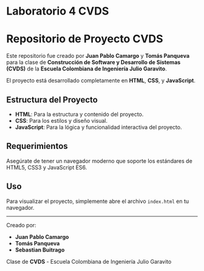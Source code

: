 # Laboratorio 4 CVDS

# Repositorio de Proyecto CVDS

Este repositorio fue creado por **Juan Pablo Camargo** y **Tomás Panqueva** para la clase de **Construcción de Software y Desarrollo de Sistemas (CVDS)** de la **Escuela Colombiana de Ingeniería Julio Garavito**.

El proyecto está desarrollado completamente en **HTML**, **CSS**, y **JavaScript**.

## Estructura del Proyecto

- **HTML**: Para la estructura y contenido del proyecto.
- **CSS**: Para los estilos y diseño visual.
- **JavaScript**: Para la lógica y funcionalidad interactiva del proyecto.

## Requerimientos

Asegúrate de tener un navegador moderno que soporte los estándares de HTML5, CSS3 y JavaScript ES6.

## Uso

Para visualizar el proyecto, simplemente abre el archivo `index.html` en tu navegador.

---

Creado por:

- **Juan Pablo Camargo**
- **Tomás Panqueva**
- **Sebastian Buitrago**

Clase de **CVDS** - Escuela Colombiana de Ingeniería Julio Garavito
